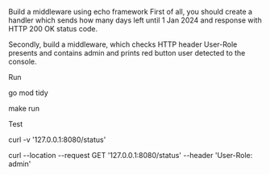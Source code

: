 Build a middleware using echo framework
First of all, you should create a handler which sends how many days left until 1 Jan 2024 
and response with HTTP 200 OK status code.

Secondly, build a middleware, which checks HTTP header User-Role presents and contains admin and prints red button user detected to the console.

Run

go mod tidy

make run

Test

curl -v  '127.0.0.1:8080/status'

curl --location --request GET '127.0.0.1:8080/status' --header 'User-Role: admin'